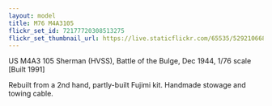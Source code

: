 ```yaml
---
layout: model
title: M76 M4A3105
flickr_set_id: 72177720308513275
flickr_set_thumbnail_url: https://live.staticflickr.com/65535/52921066859_61487fe4a5_m.jpg
---
```


US M4A3 105 Sherman (HVSS), Battle of the Bulge, Dec 1944, 1/76 scale
[Built 1991]

Rebuilt from a 2nd hand, partly-built Fujimi kit. Handmade stowage and towing cable.


